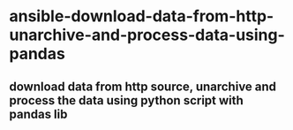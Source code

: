 # ansible-download-data-from-http-unarchive-and-process-data-using-pandas
## download data from http source, unarchive and process the data using python script with pandas lib
